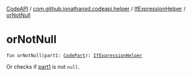 [CodeAPI](../../index.md) / [com.github.jonathanxd.codeapi.helper](../index.md) / [IfExpressionHelper](index.md) / [orNotNull](.)

# orNotNull

`fun orNotNull(part1: `[`CodePart`](../../com.github.jonathanxd.codeapi/-code-part/index.md)`): `[`IfExpressionHelper`](index.md)

Or checks if [part1](or-not-null.md#com.github.jonathanxd.codeapi.helper.IfExpressionHelper$orNotNull(com.github.jonathanxd.codeapi.CodePart)/part1) is not `null`.

